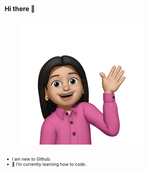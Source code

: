 ## Hi there 👋


<center><img src ="./biopic.png" style="width:400px;height:400px; vertical-align:middle;margin:20px 20px;"></center>

- I am new to Github.
- 🌱 I’m currently learning how to code.


